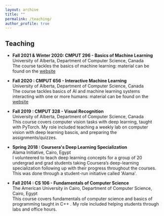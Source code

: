 ```yaml
---
layout: archive
title: ""
permalink: /teaching/
author_profile: true
---
```


## Teaching
* **Fall 2021 & Winter 2020: CMPUT 296 - Basics of Machine Learning** <br/>
University of Alberta, Department of Computer Science, Canada <br/>
The course tackles the basics of machine learning: material can be found on the [website](https://marthawhite.github.io/mlbasics/) <br/>

* **Fall 2020 : CMPUT 656 - Interactive Machine Learning** <br/>
University of Alberta, Department of Computer Science, Canada <br/>
The course tackles basics of AI and machine learning systems interacting with one or more humans: material can be found on the [website](https://sites.google.com/ualberta.ca/cmput656/home) <br/>

* **Fall 2019 : CMPUT 328 - Visual Recognition** <br/>
University of Alberta, Department of Computer Science, Canada <br/>
This course covers computer vision tasks with deep learning, taught with PyTorch. My role included teaching a weekly lab on computer vision with deep learning bascis, and preparing the assignments/quizzes.

* **Spring 2018 : Coursera's Deep Learning Specialization** <br/>
Alama Initiative, Cairo, Egypt <br/>
I volunteered to teach deep learning concepts for a group of 20 undergrad and grad students taking Coursera’s deep-learning specialization following up with their progress throughout the courses. This was done through a student-run initiative called 'Alama'.

* **Fall 2014 : CS 106 - Fundamentals of Computer Science** <br/>
The American University in Cairo, Department of Computer Science, Cairo, Egypt <br/>
This course covers fundamentals of computer science and basics of programming taught in C++ . My role included helping students through labs and office hours.
